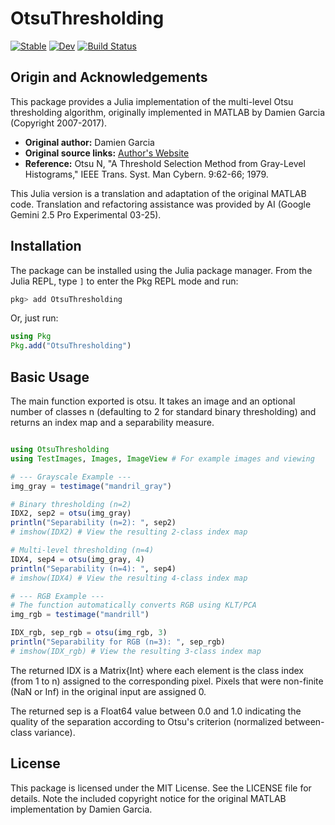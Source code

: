# OtsuThresholding

[![Stable](https://img.shields.io/badge/docs-stable-blue.svg)](https://esd100.github.io/OtsuThresholding.jl/stable/)
[![Dev](https://img.shields.io/badge/docs-dev-blue.svg)](https://esd100.github.io/OtsuThresholding.jl/dev/)
[![Build Status](https://github.com/esd100/OtsuThresholding.jl/actions/workflows/CI.yml/badge.svg?branch=main)](https://github.com/esd100/OtsuThresholding.jl/actions/workflows/CI.yml?query=branch%3Amain)


## Origin and Acknowledgements

This package provides a Julia implementation of the multi-level Otsu thresholding algorithm, originally implemented in MATLAB by Damien Garcia (Copyright 2007-2017).

*   **Original author:** Damien Garcia
*   **Original source links:** [Author's Website](http://www.biomecardio.com/en)
*   **Reference:** Otsu N, "A Threshold Selection Method from Gray-Level Histograms," IEEE Trans. Syst. Man Cybern. 9:62-66; 1979.

This Julia version is a translation and adaptation of the original MATLAB code. Translation and refactoring assistance was provided by AI (Google Gemini 2.5 Pro Experimental 03-25).


## Installation

The package can be installed using the Julia package manager. From the Julia REPL, type `]` to enter the Pkg REPL mode and run:

```julia
pkg> add OtsuThresholding
```

Or, just run:

```julia
using Pkg
Pkg.add("OtsuThresholding")
```

## Basic Usage

The main function exported is otsu. It takes an image and an optional number of classes n (defaulting to 2 for standard binary thresholding) and returns an index map and a separability measure.

```julia

using OtsuThresholding
using TestImages, Images, ImageView # For example images and viewing

# --- Grayscale Example ---
img_gray = testimage("mandril_gray")

# Binary thresholding (n=2)
IDX2, sep2 = otsu(img_gray)
println("Separability (n=2): ", sep2)
# imshow(IDX2) # View the resulting 2-class index map

# Multi-level thresholding (n=4)
IDX4, sep4 = otsu(img_gray, 4)
println("Separability (n=4): ", sep4)
# imshow(IDX4) # View the resulting 4-class index map

# --- RGB Example ---
# The function automatically converts RGB using KLT/PCA
img_rgb = testimage("mandrill")

IDX_rgb, sep_rgb = otsu(img_rgb, 3)
println("Separability for RGB (n=3): ", sep_rgb)
# imshow(IDX_rgb) # View the resulting 3-class index map
```

The returned IDX is a Matrix{Int} where each element is the class index (from 1 to n) assigned to the corresponding pixel. Pixels that were non-finite (NaN or Inf) in the original input are assigned 0.

The returned sep is a Float64 value between 0.0 and 1.0 indicating the quality of the separation according to Otsu's criterion (normalized between-class variance).

## License
This package is licensed under the MIT License. See the LICENSE file for details. Note the included copyright notice for the original MATLAB implementation by Damien Garcia.